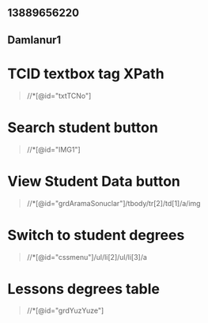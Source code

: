 ## 13889656220
## Damlanur1
# TCID textbox tag XPath 
> //*[@id="txtTCNo"]

# Search student button
> //*[@id="IMG1"]

# View Student Data button
> //*[@id="grdAramaSonuclar"]/tbody/tr[2]/td[1]/a/img

# Switch to student degrees
> //*[@id="cssmenu"]/ul/li[2]/ul/li[3]/a

# Lessons degrees table
> //*[@id="grdYuzYuze"]